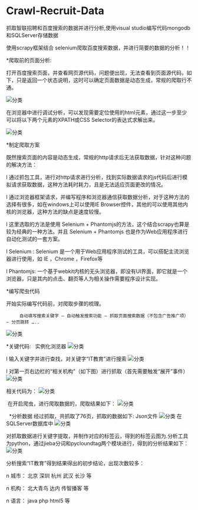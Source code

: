 # Crawl-Recruit-Data
抓取智联招聘和百度搜索的数据并进行分析,使用visual studio编写代码mongodb和SQLServer存储数据


使用scrapy框架结合 selenium爬取百度搜索数据，并进行简要的数据的分析！！

*爬取前的页面分析:

打开百度搜索页面，并查看网页源代码，问题便出现，无法查看到页面源代码，如下，只是返回一个状态说明，这时可以确定页面数据是动态生成，常规的爬取行不通。

![分类](https://github.com/Shadow-Hunter-X/Crawl-Recruit-Data/blob/master/BaiduDataSpider/res/1.png)

在浏览器中进行调试分析，可以发现需要定位使用的html元素，通过这一步至少可以将以下两个元素的XPATH或CSS Selector的表达式求解出来。 

![分类](https://github.com/Shadow-Hunter-X/Crawl-Recruit-Data/blob/master/BaiduDataSpider/res/2.png)

*制定爬取方案

既然搜索页面的内容是动态生成，常规的http请求后无法获取数据，针对这种问题的解决方法：

l  通过抓包工具，进行对http请求进行分析，找到实际数据请求的js代码后进行模拟请求获取数据，这种方法耗时耗力，且是无法适应页面更改的情况。

l  通过浏览器框架请求，并编写程序和浏览器通信获取数据分析，对于这种方法的选择有很多，如在windows上可以使用IE Browser控件，其他的可以使用其他内核的浏览器，这种方法的缺点是速度较慢。

l  这里选取的方法是使用 Selenium + Phantomjs的方法，这个结合scrapy也算是较为经典的一种方法。并且 Selenium + Phantomjs 也是作为Web应用程序进行自动化测试的一套方案。

l  Selenium : Selenium 是一个用于Web应用程序测试的工具，可以搭配主流浏览器进行使用，如 IE ，Chrome ，Firefox等

l  Phantomjs: 一个基于webkit内核的无头浏览器，即没有UI界面，即它就是一个浏览器，只是其内的点击、翻页等人为相关操作需要程序设计实现。

*编写爬虫代码

开始实际编写代码前，对爬取步骤的梳理。

         自动填写搜索关键字 – 自动触发搜索功能 – 抓取页面搜索数据（不包含广告推广项） – 分页跳转 ….. 

![分类](https://github.com/Shadow-Hunter-X/Crawl-Recruit-Data/blob/master/BaiduDataSpider/res/3.png)

 *关键代码:  
 实例化浏览器
 ![分类](https://github.com/Shadow-Hunter-X/Crawl-Recruit-Data/blob/master/BaiduDataSpider/res/4.png)
 
  l  输入关键字并进行查找，对关键字“IT教育”进行搜索
 ![分类](https://github.com/Shadow-Hunter-X/Crawl-Recruit-Data/blob/master/BaiduDataSpider/res/5.png)
   
  l  对第一页右边栏的“相关机构”（如下图）进行抓取（首先需要触发“展开”事件）
  ![分类](https://github.com/Shadow-Hunter-X/Crawl-Recruit-Data/blob/master/BaiduDataSpider/res/6.png)
  
  相关代码为：
  ![分类](https://github.com/Shadow-Hunter-X/Crawl-Recruit-Data/blob/master/BaiduDataSpider/res/7.png)
  
  在开启爬虫，进行爬取数据的，爬取结果如下：
  ![分类](https://github.com/Shadow-Hunter-X/Crawl-Recruit-Data/blob/master/BaiduDataSpider/spider-proc.png)
  
  
 *分析数据
 经过抓取，共抓取了76页，抓取的数据如下:
 Json文件
 ![分类](https://github.com/Shadow-Hunter-X/Crawl-Recruit-Data/blob/master/BaiduDataSpider/Spider1.png)
 在SQLServer数据库中
 ![分类](https://github.com/Shadow-Hunter-X/Crawl-Recruit-Data/blob/master/BaiduDataSpider/Spider-Res.JPG)
 
 对抓取数据进行关键字提取，并制作对应的标签云，得到的标签云图为.分析工具为python，通过jieba分词和pycloundtag两个模块进行，得到的分析结果如下：
 ![分类](https://github.com/Shadow-Hunter-X/Crawl-Recruit-Data/blob/master/BaiduDataSpider/Spider-res2.JPG)
  
分析搜索“IT教育”得到结果得出的初步结论，出现次数较多：

n  城市： 北京 深圳 杭州 武汉 长沙 等

n  机构： 北大青鸟 达内 传智播客 等

n  语言： java php html5 等
